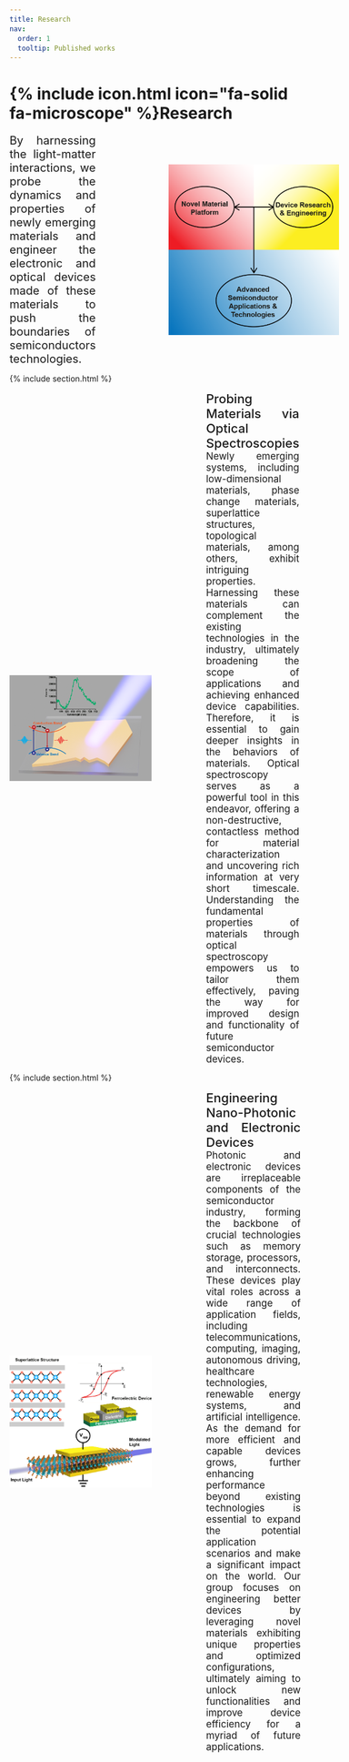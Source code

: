 ```yaml
---
title: Research
nav:
  order: 1
  tooltip: Published works
---
```


# {% include icon.html icon="fa-solid fa-microscope" %}Research

  <div style="display: flex; align-items: center;">
  <div style="flex: 1; text-align: justify; font-size: 20px;">
    <!-- Your paragraph of text aligned to the left -->
    By harnessing the light-matter interactions, we probe the dynamics and properties of newly emerging materials and engineer the electronic and optical devices made of these materials to push the boundaries of semiconductors technologies.
  </div>
  <div style="flex: 0; margin-left: 8rem;">
    <!-- Image aligned to the right -->
    <img src="/images/research/Research.png" alt="Description of Image" style="max-width: 300px; float: right;">
  </div>
</div>

{% include section.html %}
<div style="display: flex; align-items: center;">
  <div style="flex: 0; margin-right: 6rem;">
    <!-- Images of optical spectroscopy of novel materials -->
     <img src="/images/research/Project1.png" alt="Description of Image" style="max-width: 250px; float: left;">
  </div>
  <div style="flex: 1; text-align: justify; font-size: 17px;">
    <!-- Research Description -->
    <a style="text-decoration: none; color: inherit; font-size: 22px; font-weight: 460;">Probing Materials via Optical Spectroscopies</a><br>
    Newly emerging systems, including low-dimensional materials, phase change materials, superlattice structures, topological materials, among others, exhibit intriguing properties. Harnessing these materials can complement the existing technologies in the industry, ultimately broadening the scope of applications  and achieving enhanced device capabilities. Therefore, it is essential to gain deeper insights in the behaviors of materials. Optical spectroscopy serves as a powerful tool in this endeavor, offering a non-destructive, contactless method for material characterization and uncovering rich information at very short timescale. Understanding the fundamental properties of materials through optical spectroscopy empowers us to tailor them effectively, paving the way for improved design and functionality of future semiconductor devices.
 </div>
</div>


{% include section.html %}

<div style="display: flex; align-items: center;">
  <div style="flex: 0; margin-right: 6rem;">
    <!-- Images of different devices -->
     <img src="/images/research/Project2.png" alt="Description of Image" style="max-width: 250px; float: left;">
  </div>
  <div style="flex: 1; text-align: justify; font-size: 17px;">
    <!-- Research Description -->
    <a style="text-decoration: none; color: inherit; font-size: 22px; font-weight: 460;">Engineering Nano-Photonic and Electronic Devices</a><br>
    Photonic and electronic devices are irreplaceable components of the semiconductor industry, forming the backbone of crucial technologies such as memory storage, processors, and interconnects. These devices play vital roles across a wide range of application fields, including telecommunications, computing, imaging, autonomous driving, healthcare technologies, renewable energy systems, and artificial intelligence. As the demand for more efficient and capable devices grows, further enhancing performance beyond existing technologies is essential to expand the potential application scenarios and make a significant impact on the world. Our group focuses on engineering better devices by leveraging novel materials exhibiting unique properties and optimized configurations, ultimately aiming to unlock new functionalities and improve device efficiency for a myriad of future applications.
   </div>
</div>
